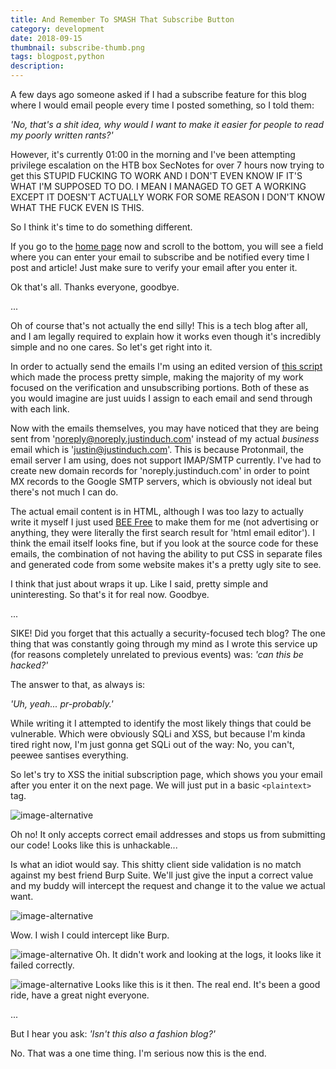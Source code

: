 ```yaml
---
title: And Remember To SMASH That Subscribe Button
category: development
date: 2018-09-15
thumbnail: subscribe-thumb.png
tags: blogpost,python
description:
---
```


A few days ago someone asked if I had a subscribe feature for this blog where I would email people every time I posted something, so I told them:

*'No, that's a shit idea, why would I want to make it easier for people to read my poorly written rants?'*

However, it's currently 01:00 in the morning and I've been attempting privilege escalation on the HTB box SecNotes for over 7 hours now trying to get this STUPID FUCKING **<redacted for spoilers>** TO WORK AND I DON'T EVEN KNOW IF IT'S WHAT I'M SUPPOSED TO DO. I MEAN I MANAGED TO GET A **<redacted for spoilers>** WORKING EXCEPT IT DOESN'T ACTUALLY WORK FOR SOME REASON I DON'T KNOW WHAT THE FUCK EVEN IS THIS.

So I think it's time to do something different.

If you go to the [home page](/) now and scroll to the bottom, you will see a field where you can enter your email to subscribe and be notified every time I post and article! Just make sure to verify your email after you enter it.

Ok that's all. Thanks everyone, goodbye.

...

Oh of course that's not actually the end silly! This is a tech blog after all, and I am legally required to explain how it works even though it's incredibly simple and no one cares. So let's get right into it.

In order to actually send the emails I'm using an edited version of [this script](https://github.com/ludmal/pylib/blob/master/mail.py) which made the process pretty simple, making the majority of my work focused on the verification and unsubscribing portions. Both of these as you would imagine are just uuids I assign to each email and send through with each link.

Now with the emails themselves, you may have noticed that they are being sent from 'noreply@noreply.justinduch.com' instead of my actual *business* email which is 'justin@justinduch.com'. This is because Protonmail, the email server I am using, does not support IMAP/SMTP currently. I've had to create new domain records for 'noreply.justinduch.com' in order to point MX records to the Google SMTP servers, which is obviously not ideal but there's not much I can do.

The actual email content is in HTML, although I was too lazy to actually write it myself I just used [BEE Free](https://beefree.io/) to make them for me (not advertising or anything, they were literally the first search result for 'html email editor'). I think the email itself looks fine, but if you look at the source code for these emails, the combination of not having the ability to put CSS in separate files and generated code from some website makes it's a pretty ugly site to see.

I think that just about wraps it up. Like I said, pretty simple and uninteresting. So that's it for real now. Goodbye.

...

SIKE! Did you forget that this actually a security-focused tech blog? The one thing that was constantly going through my mind as I wrote this service up (for reasons completely unrelated to previous events) was: *'can this be hacked?'*

The answer to that, as always is:

*'Uh, yeah... pr-probably.'*

While writing it I attempted to identify the most likely things that could be vulnerable. Which were obviously SQLi and XSS, but because I'm kinda tired right now, I'm just gonna get SQLi out of the way: No, you can't, peewee santises everything.

So let's try to XSS the initial subscription page, which shows you your email after you enter it on the next page. We will just put in a basic `<plaintext>` tag.

![image-alternative](https://cdn.halcyonnouveau.xyz/blog/img/subscribe-plaintext.png)

Oh no! It only accepts correct email addresses and stops us from submitting our code! Looks like this is unhackable...

Is what an idiot would say. This shitty client side validation is no match against my best friend Burp Suite. We'll just give the input a correct value and my buddy will intercept the request and change it to the value we actual want.

![image-alternative](https://cdn.halcyonnouveau.xyz/blog/img/subscribe-burb.png)

Wow. I wish I could intercept like Burp.

![image-alternative](https://cdn.halcyonnouveau.xyz/blog/img/subscribe-fail.png) Oh. It didn't work and looking at the logs, it looks like it failed correctly.

![image-alternative](https://cdn.halcyonnouveau.xyz/blog/img/subscribe-error.png) Looks like this is it then. The real end. It's been a good ride, have a great night everyone.

...

But I hear you ask: *'Isn't this also a fashion blog?'*

No. That was a one time thing. I'm serious now this is the end.

